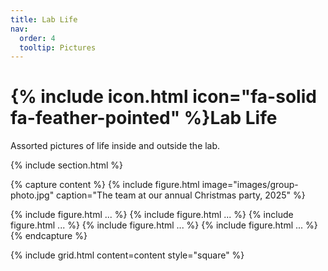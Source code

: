 ```yaml
---
title: Lab Life
nav:
  order: 4
  tooltip: Pictures
---
```


# {% include icon.html icon="fa-solid fa-feather-pointed" %}Lab Life

Assorted pictures of life inside and outside the lab.

{% include section.html %}

{% capture content %}
  {%
    include figure.html
    image="images/group-photo.jpg"
    caption="The team at our annual Christmas party, 2025"
  %}
  
  {% include figure.html ... %}
  {% include figure.html ... %}
  {% include figure.html ... %}
  {% include figure.html ... %}
  {% include figure.html ... %}
{% endcapture %}

{%
  include grid.html
  content=content
  style="square"
%}